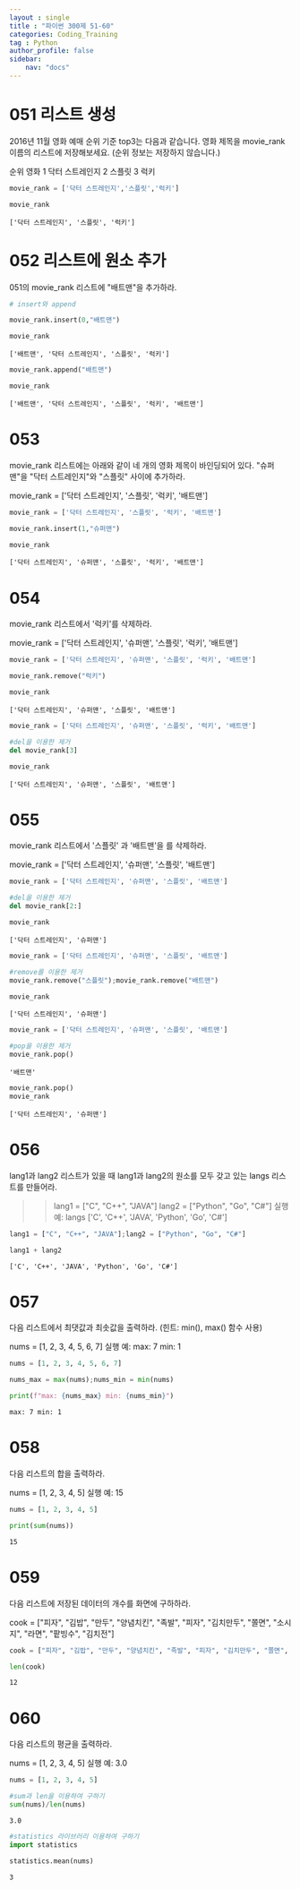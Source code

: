 ```yaml
---
layout : single
title : "파이썬 300제 51-60"
categories: Coding_Training
tag : Python
author_profile: false
sidebar:
    nav: "docs"
---
```

# 051 리스트 생성
2016년 11월 영화 예매 순위 기준 top3는 다음과 같습니다. 영화 제목을 movie_rank 이름의 리스트에 저장해보세요. (순위 정보는 저장하지 않습니다.)

순위	영화
1	닥터 스트레인지
2	스플릿
3	럭키 


```python
movie_rank = ['닥터 스트레인지','스플릿','럭키']
```


```python
movie_rank
```




    ['닥터 스트레인지', '스플릿', '럭키']



# 052 리스트에 원소 추가
051의 movie_rank 리스트에 "배트맨"을 추가하라.


```python
# insert와 append
```


```python
movie_rank.insert(0,"배트맨")
```


```python
movie_rank
```




    ['배트맨', '닥터 스트레인지', '스플릿', '럭키']




```python
movie_rank.append("배트맨")
```


```python
movie_rank
```




    ['배트맨', '닥터 스트레인지', '스플릿', '럭키', '배트맨']



# 053
movie_rank 리스트에는 아래와 같이 네 개의 영화 제목이 바인딩되어 있다. "슈퍼맨"을 "닥터 스트레인지"와 "스플릿" 사이에 추가하라.

movie_rank = ['닥터 스트레인지', '스플릿', '럭키', '배트맨']


```python
movie_rank = ['닥터 스트레인지', '스플릿', '럭키', '배트맨']
```


```python
movie_rank.insert(1,"슈퍼맨")
```


```python
movie_rank
```




    ['닥터 스트레인지', '슈퍼맨', '스플릿', '럭키', '배트맨']



# 054
movie_rank 리스트에서 '럭키'를 삭제하라.

movie_rank = ['닥터 스트레인지', '슈퍼맨', '스플릿', '럭키', '배트맨']


```python
movie_rank = ['닥터 스트레인지', '슈퍼맨', '스플릿', '럭키', '배트맨']
```


```python
movie_rank.remove("럭키")
```


```python
movie_rank
```




    ['닥터 스트레인지', '슈퍼맨', '스플릿', '배트맨']




```python
movie_rank = ['닥터 스트레인지', '슈퍼맨', '스플릿', '럭키', '배트맨']
```


```python
#del을 이용한 제거
del movie_rank[3]
```


```python
movie_rank
```




    ['닥터 스트레인지', '슈퍼맨', '스플릿', '배트맨']



# 055
movie_rank 리스트에서 '스플릿' 과 '배트맨'을 를 삭제하라.

movie_rank = ['닥터 스트레인지', '슈퍼맨', '스플릿', '배트맨'] 


```python
movie_rank = ['닥터 스트레인지', '슈퍼맨', '스플릿', '배트맨']
```


```python
#del을 이용한 제거
del movie_rank[2:]
```


```python
movie_rank
```




    ['닥터 스트레인지', '슈퍼맨']




```python
movie_rank = ['닥터 스트레인지', '슈퍼맨', '스플릿', '배트맨']
```


```python
#remove를 이용한 제거
movie_rank.remove("스플릿");movie_rank.remove("배트맨")
```


```python
movie_rank
```




    ['닥터 스트레인지', '슈퍼맨']




```python
movie_rank = ['닥터 스트레인지', '슈퍼맨', '스플릿', '배트맨']
```


```python
#pop을 이용한 제거
movie_rank.pop()
```




    '배트맨'




```python
movie_rank.pop()
movie_rank
```




    ['닥터 스트레인지', '슈퍼맨']



# 056
lang1과 lang2 리스트가 있을 때 lang1과 lang2의 원소를 모두 갖고 있는 langs 리스트를 만들어라.

>> lang1 = ["C", "C++", "JAVA"]
>> lang2 = ["Python", "Go", "C#"]
실행 예:
>> langs
['C', 'C++', 'JAVA', 'Python', 'Go', 'C#'] 


```python
lang1 = ["C", "C++", "JAVA"];lang2 = ["Python", "Go", "C#"] 
```


```python
lang1 + lang2
```




    ['C', 'C++', 'JAVA', 'Python', 'Go', 'C#']



# 057
다음 리스트에서 최댓값과 최솟값을 출력하라. (힌트: min(), max() 함수 사용)

nums = [1, 2, 3, 4, 5, 6, 7]
실행 예:
max:  7
min:  1 


```python
nums = [1, 2, 3, 4, 5, 6, 7]
```


```python
nums_max = max(nums);nums_min = min(nums)
```


```python
print(f"max: {nums_max} min: {nums_min}")
```

    max: 7 min: 1
    

# 058
다음 리스트의 합을 출력하라.

nums = [1, 2, 3, 4, 5]
실행 예:
15 


```python
nums = [1, 2, 3, 4, 5]
```


```python
print(sum(nums))
```

    15
    

# 059
다음 리스트에 저장된 데이터의 개수를 화면에 구하하라.

cook = ["피자", "김밥", "만두", "양념치킨", "족발", "피자", "김치만두", "쫄면", "소시지", "라면", "팥빙수", "김치전"] 


```python
cook = ["피자", "김밥", "만두", "양념치킨", "족발", "피자", "김치만두", "쫄면", "소시지", "라면", "팥빙수", "김치전"]
```


```python
len(cook)
```




    12



# 060
다음 리스트의 평균을 출력하라.

nums = [1, 2, 3, 4, 5]
실행 예:
3.0 


```python
nums = [1, 2, 3, 4, 5] 
```


```python
#sum과 len을 이용하여 구하기
sum(nums)/len(nums)
```




    3.0




```python
#statistics 라이브러리 이용하여 구하기
import statistics
```


```python
statistics.mean(nums)
```




    3




```python

```
